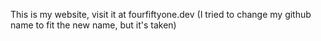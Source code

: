 This is my website, visit it at fourfiftyone.dev
(I tried to change my github name to fit the new name, but it's taken)
